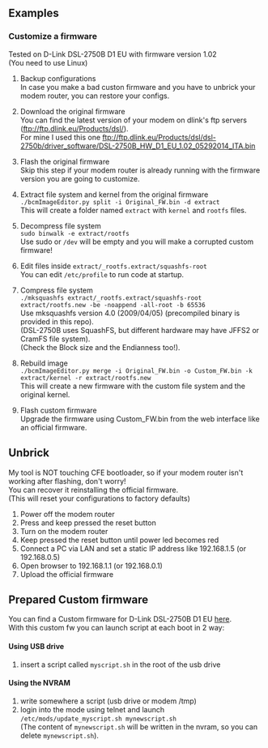 ## Examples
### Customize a firmware

Tested on D-Link DSL-2750B D1 EU with firmware version 1.02  
(You need to use Linux)

1) Backup configurations  
In case you make a bad custon firmware and you have to unbrick your modem router, you can restore your configs.

2) Download the original firmware  
You can find the latest version of your modem on dlink's ftp servers (ftp://ftp.dlink.eu/Products/dsl/).  
For mine I used this one ftp://ftp.dlink.eu/Products/dsl/dsl-2750b/driver_software/DSL-2750B_HW_D1_EU_1.02_05292014_ITA.bin  

3) Flash the original firmware  
Skip this step if your modem router is already running with the firmware version you are going to customize.  

3) Extract file system and kernel from the original firmware  
`./bcmImageEditor.py split -i Original_FW.bin -d extract`  
This will create a folder named `extract` with `kernel` and `rootfs` files.  

4) Decompress file system  
`sudo binwalk -e extract/rootfs`  
Use sudo or `/dev` will be empty and you will make a corrupted custom firmware!  

5) Edit files inside `extract/_rootfs.extract/squashfs-root`  
You can edit `/etc/profile` to run code at startup.  

6) Compress file system  
`./mksquashfs extract/_rootfs.extract/squashfs-root extract/rootfs.new -be -noappend -all-root -b 65536`  
Use mksquashfs version 4.0 (2009/04/05) (precompiled binary is provided in this repo).  
(DSL-2750B uses SquashFS, but different hardware may have JFFS2 or CramFS file system).  
(Check the Block size and the Endianness too!).  

7) Rebuild image  
`./bcmImageEditor.py merge -i Original_FW.bin -o Custom_FW.bin -k extract/kernel -r extract/rootfs.new`  
This will create a new firmware with the custom file system and the original kernel.  

8) Flash custom firmware  
Upgrade the firmware using Custom_FW.bin from the web interface like an official firmware.  

## Unbrick
My tool is NOT touching CFE bootloader, so if your modem router isn't working after flashing, don't worry!  
You can recover it reinstalling the official firmware.  
(This will reset your configurations to factory defaults)  
1) Power off the modem router
2) Press and keep pressed the reset button
3) Turn on the modem router
4) Keep pressed the reset button until power led becomes red
5) Connect a PC via LAN and set a static IP address like 192.168.1.5 (or 192.168.0.5)
7) Open browser to 192.168.1.1 (or 192.168.0.1)
8) Upload the official firmware

## Prepared Custom firmware  
You can find a Custom firmware for D-Link DSL-2750B D1 EU [here](custom_fw/Custom_DSL-2750B.bin).  
With this custom fw you can launch script at each boot in 2 way:
#### Using USB drive  
1) insert a script called `myscript.sh` in the root of the usb drive
#### Using the NVRAM
1) write somewhere a script (usb drive or modem /tmp)
2) login into the mode using telnet and launch `/etc/mods/update_myscript.sh mynewscript.sh`  
(The content of `mynewscript.sh` will be written in the nvram, so you can delete `mynewscript.sh`).
